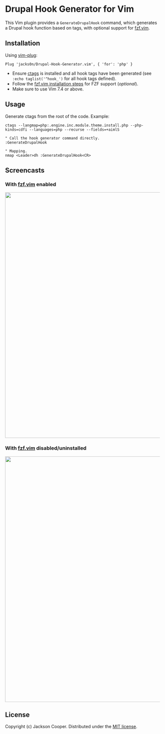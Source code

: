 # Drupal Hook Generator for Vim

This Vim plugin provides a `GenerateDrupalHook` command, which generates a Drupal hook function based on tags, with optional support for [fzf.vim](https://github.com/junegunn/fzf.vim).


## Installation

Using [vim-plug](https://github.com/junegunn/vim-plug):

```vim
Plug 'jacks0n/Drupal-Hook-Generator.vim', { 'for': 'php' }
```

- Ensure [ctags](https://github.com/universal-ctags/ctags) is installed and all hook tags have been generated (see `:echo taglist('^hook_')` for all hook tags defined).
- Follow the [fzf.vim installation steps](https://github.com/junegunn/fzf.vim#installation) for FZF support (*optional*).
- Make sure to use Vim 7.4 or above.

## Usage

Generate ctags from the root of the code. Example:
```
ctags --langmap=php:.engine.inc.module.theme.install.php --php-kinds=cdfi --languages=php --recurse --fields=+aimlS
```

```vim
" Call the hook generator command directly.
:GenerateDrupalHook

" Mapping.
nmap <Leader>dh :GenerateDrupalHook<CR>
```


## Screencasts

### With [fzf.vim](https://github.com/junegunn/fzf.vim) enabled

<img src="screencast-with-fzf.gif" width="800">

### With [fzf.vim](https://github.com/junegunn/fzf.vim) disabled/uninstalled

<img src="screencast-without-fzf.gif" width="800">


## License

Copyright (c) Jackson Cooper.  Distributed under the [MIT license](LICENSE).

